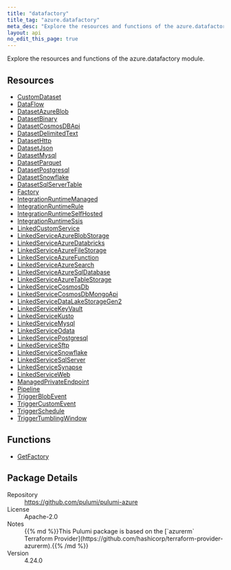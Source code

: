 ```yaml
---
title: "datafactory"
title_tag: "azure.datafactory"
meta_desc: "Explore the resources and functions of the azure.datafactory module."
layout: api
no_edit_this_page: true
---
```


<!-- WARNING: this file was generated by Pulumi Docs Generator. -->
<!-- Do not edit by hand unless you're certain you know what you are doing! -->

Explore the resources and functions of the azure.datafactory module.

<h2 id="resources">Resources</h2>
<ul class="api">
    <li><a href="customdataset" title="CustomDataset"><span class="api-symbol api-symbol--resource"></span>CustomDataset</a></li>
    <li><a href="dataflow" title="DataFlow"><span class="api-symbol api-symbol--resource"></span>DataFlow</a></li>
    <li><a href="datasetazureblob" title="DatasetAzureBlob"><span class="api-symbol api-symbol--resource"></span>DatasetAzureBlob</a></li>
    <li><a href="datasetbinary" title="DatasetBinary"><span class="api-symbol api-symbol--resource"></span>DatasetBinary</a></li>
    <li><a href="datasetcosmosdbapi" title="DatasetCosmosDBApi"><span class="api-symbol api-symbol--resource"></span>DatasetCosmosDBApi</a></li>
    <li><a href="datasetdelimitedtext" title="DatasetDelimitedText"><span class="api-symbol api-symbol--resource"></span>DatasetDelimitedText</a></li>
    <li><a href="datasethttp" title="DatasetHttp"><span class="api-symbol api-symbol--resource"></span>DatasetHttp</a></li>
    <li><a href="datasetjson" title="DatasetJson"><span class="api-symbol api-symbol--resource"></span>DatasetJson</a></li>
    <li><a href="datasetmysql" title="DatasetMysql"><span class="api-symbol api-symbol--resource"></span>DatasetMysql</a></li>
    <li><a href="datasetparquet" title="DatasetParquet"><span class="api-symbol api-symbol--resource"></span>DatasetParquet</a></li>
    <li><a href="datasetpostgresql" title="DatasetPostgresql"><span class="api-symbol api-symbol--resource"></span>DatasetPostgresql</a></li>
    <li><a href="datasetsnowflake" title="DatasetSnowflake"><span class="api-symbol api-symbol--resource"></span>DatasetSnowflake</a></li>
    <li><a href="datasetsqlservertable" title="DatasetSqlServerTable"><span class="api-symbol api-symbol--resource"></span>DatasetSqlServerTable</a></li>
    <li><a href="factory" title="Factory"><span class="api-symbol api-symbol--resource"></span>Factory</a></li>
    <li><a href="integrationruntimemanaged" title="IntegrationRuntimeManaged"><span class="api-symbol api-symbol--resource"></span>IntegrationRuntimeManaged</a></li>
    <li><a href="integrationruntimerule" title="IntegrationRuntimeRule"><span class="api-symbol api-symbol--resource"></span>IntegrationRuntimeRule</a></li>
    <li><a href="integrationruntimeselfhosted" title="IntegrationRuntimeSelfHosted"><span class="api-symbol api-symbol--resource"></span>IntegrationRuntimeSelfHosted</a></li>
    <li><a href="integrationruntimessis" title="IntegrationRuntimeSsis"><span class="api-symbol api-symbol--resource"></span>IntegrationRuntimeSsis</a></li>
    <li><a href="linkedcustomservice" title="LinkedCustomService"><span class="api-symbol api-symbol--resource"></span>LinkedCustomService</a></li>
    <li><a href="linkedserviceazureblobstorage" title="LinkedServiceAzureBlobStorage"><span class="api-symbol api-symbol--resource"></span>LinkedServiceAzureBlobStorage</a></li>
    <li><a href="linkedserviceazuredatabricks" title="LinkedServiceAzureDatabricks"><span class="api-symbol api-symbol--resource"></span>LinkedServiceAzureDatabricks</a></li>
    <li><a href="linkedserviceazurefilestorage" title="LinkedServiceAzureFileStorage"><span class="api-symbol api-symbol--resource"></span>LinkedServiceAzureFileStorage</a></li>
    <li><a href="linkedserviceazurefunction" title="LinkedServiceAzureFunction"><span class="api-symbol api-symbol--resource"></span>LinkedServiceAzureFunction</a></li>
    <li><a href="linkedserviceazuresearch" title="LinkedServiceAzureSearch"><span class="api-symbol api-symbol--resource"></span>LinkedServiceAzureSearch</a></li>
    <li><a href="linkedserviceazuresqldatabase" title="LinkedServiceAzureSqlDatabase"><span class="api-symbol api-symbol--resource"></span>LinkedServiceAzureSqlDatabase</a></li>
    <li><a href="linkedserviceazuretablestorage" title="LinkedServiceAzureTableStorage"><span class="api-symbol api-symbol--resource"></span>LinkedServiceAzureTableStorage</a></li>
    <li><a href="linkedservicecosmosdb" title="LinkedServiceCosmosDb"><span class="api-symbol api-symbol--resource"></span>LinkedServiceCosmosDb</a></li>
    <li><a href="linkedservicecosmosdbmongoapi" title="LinkedServiceCosmosDbMongoApi"><span class="api-symbol api-symbol--resource"></span>LinkedServiceCosmosDbMongoApi</a></li>
    <li><a href="linkedservicedatalakestoragegen2" title="LinkedServiceDataLakeStorageGen2"><span class="api-symbol api-symbol--resource"></span>LinkedServiceDataLakeStorageGen2</a></li>
    <li><a href="linkedservicekeyvault" title="LinkedServiceKeyVault"><span class="api-symbol api-symbol--resource"></span>LinkedServiceKeyVault</a></li>
    <li><a href="linkedservicekusto" title="LinkedServiceKusto"><span class="api-symbol api-symbol--resource"></span>LinkedServiceKusto</a></li>
    <li><a href="linkedservicemysql" title="LinkedServiceMysql"><span class="api-symbol api-symbol--resource"></span>LinkedServiceMysql</a></li>
    <li><a href="linkedserviceodata" title="LinkedServiceOdata"><span class="api-symbol api-symbol--resource"></span>LinkedServiceOdata</a></li>
    <li><a href="linkedservicepostgresql" title="LinkedServicePostgresql"><span class="api-symbol api-symbol--resource"></span>LinkedServicePostgresql</a></li>
    <li><a href="linkedservicesftp" title="LinkedServiceSftp"><span class="api-symbol api-symbol--resource"></span>LinkedServiceSftp</a></li>
    <li><a href="linkedservicesnowflake" title="LinkedServiceSnowflake"><span class="api-symbol api-symbol--resource"></span>LinkedServiceSnowflake</a></li>
    <li><a href="linkedservicesqlserver" title="LinkedServiceSqlServer"><span class="api-symbol api-symbol--resource"></span>LinkedServiceSqlServer</a></li>
    <li><a href="linkedservicesynapse" title="LinkedServiceSynapse"><span class="api-symbol api-symbol--resource"></span>LinkedServiceSynapse</a></li>
    <li><a href="linkedserviceweb" title="LinkedServiceWeb"><span class="api-symbol api-symbol--resource"></span>LinkedServiceWeb</a></li>
    <li><a href="managedprivateendpoint" title="ManagedPrivateEndpoint"><span class="api-symbol api-symbol--resource"></span>ManagedPrivateEndpoint</a></li>
    <li><a href="pipeline" title="Pipeline"><span class="api-symbol api-symbol--resource"></span>Pipeline</a></li>
    <li><a href="triggerblobevent" title="TriggerBlobEvent"><span class="api-symbol api-symbol--resource"></span>TriggerBlobEvent</a></li>
    <li><a href="triggercustomevent" title="TriggerCustomEvent"><span class="api-symbol api-symbol--resource"></span>TriggerCustomEvent</a></li>
    <li><a href="triggerschedule" title="TriggerSchedule"><span class="api-symbol api-symbol--resource"></span>TriggerSchedule</a></li>
    <li><a href="triggertumblingwindow" title="TriggerTumblingWindow"><span class="api-symbol api-symbol--resource"></span>TriggerTumblingWindow</a></li>
</ul>

<h2 id="functions">Functions</h2>
<ul class="api">
    <li><a href="getfactory" title="GetFactory"><span class="api-symbol api-symbol--function"></span>GetFactory</a></li>
</ul>

<h2 id="package-details">Package Details</h2>
<dl class="package-details">
	<dt>Repository</dt>
	<dd><a href="https://github.com/pulumi/pulumi-azure">https://github.com/pulumi/pulumi-azure</a></dd>
	<dt>License</dt>
	<dd>Apache-2.0</dd>
	<dt>Notes</dt>
	<dd>{{% md %}}This Pulumi package is based on the [`azurerm` Terraform Provider](https://github.com/hashicorp/terraform-provider-azurerm).{{% /md %}}</dd>
	<dt>Version</dt>
	<dd>4.24.0</dd>
</dl>

